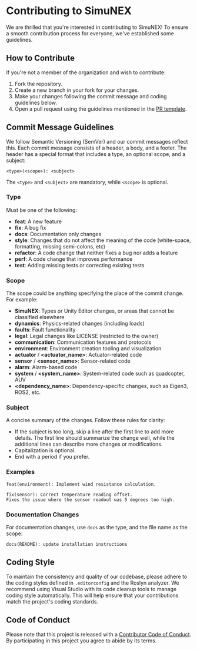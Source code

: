 # Contributing to SimuNEX

We are thrilled that you're interested in contributing to SimuNEX! To ensure a smooth contribution process for everyone, we've established some guidelines.

## How to Contribute

If you're not a member of the organization and wish to contribute:

1. Fork the repository.
2. Create a new branch in your fork for your changes.
3. Make your changes following the commit message and coding guidelines below.
4. Open a pull request using the guidelines mentioned in the [PR template](/.github/pull_request_template.md).

## Commit Message Guidelines

We follow Semantic Versioning (SemVer) and our commit messages reflect this. Each commit message consists of a header, a body, and a footer. The header has a special format that includes a type, an optional scope, and a subject:

```
<type>(<scope>): <subject>
```

The `<type>` and `<subject>` are mandatory, while `<scope>` is optional.

### Type

Must be one of the following:

- **feat**: A new feature
- **fix**: A bug fix
- **docs**: Documentation only changes
- **style**: Changes that do not affect the meaning of the code (white-space, formatting, missing semi-colons, etc)
- **refactor**: A code change that neither fixes a bug nor adds a feature
- **perf**: A code change that improves performance
- **test**: Adding missing tests or correcting existing tests

### Scope

The scope could be anything specifying the place of the commit change. For example:

- **SimuNEX**: Types or Unity Editor changes, or areas that cannot be classified elsewhere
- **dynamics**: Physics-related changes (including loads)
- **faults**: Fault functionality
- **legal**: Legal changes like LICENSE (restricted to the owner)
- **communication**: Communication features and protocols
- **environment**: Environment creation tooling and visualization
- **actuator** / **<actuator_name>**: Actuator-related code
- **sensor** / **<sensor_name>**: Sensor-related code
- **alarm**: Alarm-based code
- **system** / **<system_name>**: System-related code such as quadcopter, AUV
- **<dependency_name>**: Dependency-specific changes, such as Eigen3, ROS2, etc.

### Subject

A concise summary of the changes. Follow these rules for clarity:
  - If the subject is too long, skip a line after the first line to add more details. The first line should summarize the change well, while the additional lines can describe more changes or modifications.
  - Capitalization is optional.
  - End with a period if you prefer.

### Examples

```
feat(environment): Implement wind resistance calculation.
```

```
fix(sensor): Correct temperature reading offset.
Fixes the issue where the sensor readout was 5 degrees too high.
```

### Documentation Changes

For documentation changes, use `docs` as the type, and the file name as the scope:

```
docs(README): update installation instructions
```

## Coding Style

To maintain the consistency and quality of our codebase, please adhere to the coding styles defined in `.editorconfig` and the Roslyn analyzer. We recommend using Visual Studio with its code cleanup tools to manage coding style automatically. This will help ensure that your contributions match the project's coding standards.

## Code of Conduct

Please note that this project is released with a [Contributor Code of Conduct](CODE_OF_CONDUCT.md). By participating in this project you agree to abide by its terms.